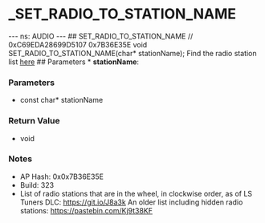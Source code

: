 # _SET_RADIO_TO_STATION_NAME

--- ns: AUDIO --- ## SET_RADIO_TO_STATION_NAME  // 0xC69EDA28699D5107 0x7B36E35E void SET_RADIO_TO_STATION_NAME(char* stationName);  Find the radio station list [here](https://gist.github.com/4mmonium/b47d6512a2d992cbf4eea15d9038b581)  ## Parameters * **stationName**:

### Parameters
* const char* stationName

### Return Value
* void

### Notes
* AP Hash: 0x0x7B36E35E
* Build: 323
* List of radio stations that are in the wheel, in clockwise order, as of LS Tuners DLC: https://git.io/J8a3k
An older list including hidden radio stations: https://pastebin.com/Kj9t38KF

